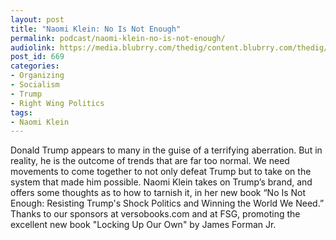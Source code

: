 ```yaml
---
layout: post
title: "Naomi Klein: No Is Not Enough"
permalink: podcast/naomi-klein-no-is-not-enough/
audiolink: https://media.blubrry.com/thedig/content.blubrry.com/thedig/The_Dig_-_EP_32_-_Klein.mp3
post_id: 669
categories: 
- Organizing
- Socialism
- Trump
- Right Wing Politics
tags: 
- Naomi Klein
---
```


Donald Trump appears to many in the guise of a terrifying aberration. But in reality, he is the outcome of trends that are far too normal. We need movements to come together to not only defeat Trump but to take on the system that made him possible. Naomi Klein takes on Trump’s brand, and offers some thoughts as to how to tarnish it, in her new book “No Is Not Enough: Resisting Trump's Shock Politics and Winning the World We Need.” Thanks to our sponsors at versobooks.com and at FSG, promoting the excellent new book "Locking Up Our Own" by James Forman Jr.
